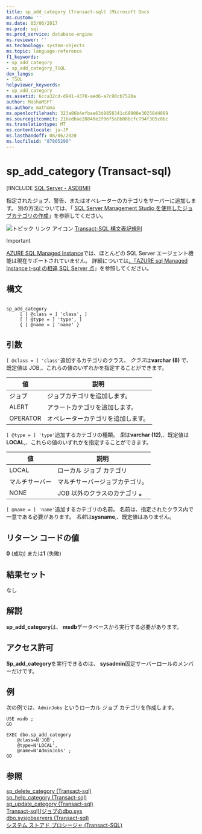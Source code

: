 ```yaml
---
title: sp_add_category (Transact-sql) |Microsoft Docs
ms.custom: ''
ms.date: 03/06/2017
ms.prod: sql
ms.prod_service: database-engine
ms.reviewer: ''
ms.technology: system-objects
ms.topic: language-reference
f1_keywords:
- sp_add_category
- sp_add_category_TSQL
dev_langs:
- TSQL
helpviewer_keywords:
- sp_add_category
ms.assetid: 6cca32cd-d941-4378-aed6-a7c90cb7520a
author: MashaMSFT
ms.author: mathoma
ms.openlocfilehash: 323a86b4efbaa63d8858341c68908e30258d4889
ms.sourcegitcommit: 21bedbae28840e2f96f5e8b08bcfc794f305c8bc
ms.translationtype: MT
ms.contentlocale: ja-JP
ms.lasthandoff: 08/06/2020
ms.locfileid: "87865290"
---
```

# <a name="sp_add_category-transact-sql"></a>sp_add_category (Transact-sql)
[!INCLUDE [SQL Server - ASDBMI](../../includes/applies-to-version/sql-asdbmi.md)]

  指定されたジョブ、警告、またはオペレーターのカテゴリをサーバーに追加します。 別の方法については、「 [SQL Server Management Studio を使用したジョブカテゴリの作成](/sql/ssms/agent/create-a-job-category)」を参照してください。
  
 ![トピック リンク アイコン](../../database-engine/configure-windows/media/topic-link.gif "トピック リンク アイコン") [Transact-SQL 構文表記規則](../../t-sql/language-elements/transact-sql-syntax-conventions-transact-sql.md)  
  
 > [!IMPORTANT]  
 > [AZURE SQL Managed Instance](https://docs.microsoft.com/azure/sql-database/sql-database-managed-instance)では、ほとんどの SQL Server エージェント機能は現在サポートされていません。 詳細については[、「AZURE sql Managed Instance t-sql の相違 SQL Server 点](https://docs.microsoft.com/azure/sql-database/sql-database-managed-instance-transact-sql-information#sql-server-agent)」を参照してください。
  
## <a name="syntax"></a>構文  
  
```  
  
sp_add_category   
     [ [ @class = ] 'class', ]   
     [ [ @type = ] 'type', ]   
     { [ @name = ] 'name' }  
```  
  
## <a name="arguments"></a>引数  
`[ @class = ] 'class'`追加するカテゴリのクラス。 *クラス*は**varchar (8)** で、既定値は JOB,、これらの値のいずれかを指定することができます。  
  
|値|説明|  
|-----------|-----------------|  
|ジョブ|ジョブカテゴリを追加します。|  
|ALERT|アラートカテゴリを追加します。|  
|OPERATOR|オペレーターカテゴリを追加します。|  
  
`[ @type = ] 'type'`追加するカテゴリの種類。 *型*は**varchar (12)**,、既定値は**LOCAL**,、これらの値のいずれかを指定することができます。  
  
|値|説明|  
|-----------|-----------------|  
|LOCAL|ローカル ジョブ カテゴリ|  
|マルチサーバー|マルチサーバージョブカテゴリ。|  
|NONE|JOB 以外のクラスのカテゴリ **。**|  
  
`[ @name = ] 'name'`追加するカテゴリの名前。 名前は、指定されたクラス内で一意である必要があります。 *名前*は**sysname**,、既定値はありません。  
  
## <a name="return-code-values"></a>リターン コードの値  
 **0** (成功) または**1** (失敗)  
  
## <a name="result-sets"></a>結果セット  
 なし  
  
## <a name="remarks"></a>解説  
 **sp_add_category**は、 **msdb**データベースから実行する必要があります。  
  
## <a name="permissions"></a>アクセス許可  
 **Sp_add_category**を実行できるのは、 **sysadmin**固定サーバーロールのメンバーだけです。  
  
## <a name="examples"></a>例  
 次の例では、`AdminJobs` というローカル ジョブ カテゴリを作成します。  
  
```  
USE msdb ;  
GO  
  
EXEC dbo.sp_add_category  
    @class=N'JOB',  
    @type=N'LOCAL',  
    @name=N'AdminJobs' ;  
GO  
```  
  
## <a name="see-also"></a>参照  
 [sp_delete_category &#40;Transact-sql&#41;](../../relational-databases/system-stored-procedures/sp-delete-category-transact-sql.md)   
 [sp_help_category &#40;Transact-sql&#41;](../../relational-databases/system-stored-procedures/sp-help-category-transact-sql.md)   
 [sp_update_category &#40;Transact-sql&#41;](../../relational-databases/system-stored-procedures/sp-update-category-transact-sql.md)   
 [Transact-sql&#41;&#40;ジョブのdbo.sys](../../relational-databases/system-tables/dbo-sysjobs-transact-sql.md)   
 [dbo.sysjobservers &#40;Transact-sql&#41;](../../relational-databases/system-tables/dbo-sysjobservers-transact-sql.md)   
 [システム ストアド プロシージャ &#40;Transact-SQL&#41;](../../relational-databases/system-stored-procedures/system-stored-procedures-transact-sql.md)  
  
  
